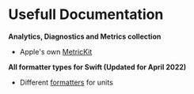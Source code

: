 # Usefull Documentation

**Analytics, Diagnostics and Metrics collection**

- Apple's own [MetricKit](https://developer.apple.com/documentation/metrickit/)
  
**All formatter types for Swift (Updated for April 2022)**
- Different [formatters](https://nshipster.com/formatter/) for units
